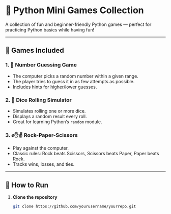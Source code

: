 # 🎯 Python Mini Games Collection

A collection of fun and beginner-friendly Python games — perfect for practicing Python basics while having fun!

---

## 📂 Games Included

### 1. 🔢 Number Guessing Game
- The computer picks a random number within a given range.
- The player tries to guess it in as few attempts as possible.
- Includes hints for higher/lower guesses.

### 2. 🎲 Dice Rolling Simulator
- Simulates rolling one or more dice.
- Displays a random result every roll.
- Great for learning Python’s `random` module.

### 3. ✊✋✌ Rock-Paper-Scissors
- Play against the computer.
- Classic rules: Rock beats Scissors, Scissors beats Paper, Paper beats Rock.
- Tracks wins, losses, and ties.

---

## 🚀 How to Run
1. **Clone the repository**
   ```bash
   git clone https://github.com/yourusername/yourrepo.git
